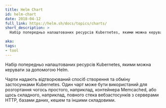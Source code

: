 ```yaml
---
title: Helm Chart
id: helm-chart
date: 2018-04-12
full_link: https://helm.sh/docs/topics/charts/
short_description: >
  Набір попередньо налаштованих ресурсів Kubernetes, якими можна керувати за допомогою Helm.

aka: 
tags:
- tool
---
```

Набір попередньо налаштованих ресурсів Kubernetes, якими можна керувати за допомогою Helm.

<!--more--> 

Чарти надають відтворюваний спосіб створення та обміну застосунками Kubernetes. Один чарт може бути використаний для розгортання чогось простого, наприклад, контейнера Memcached, або щось складного, наприклад, повного стека вебзастосунків з серверами HTTP, базами даних, кешем та іншими складовими.
